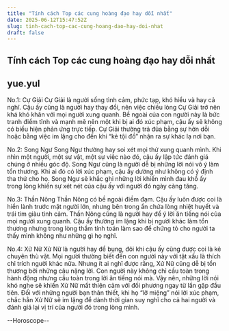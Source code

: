 ```yaml
---
title: "Tính cách Top các cung hoàng đạo hay dỗi nhất"
date: 2025-06-12T15:47:52Z
slug: tinh-cach-top-cac-cung-hoang-dao-hay-doi-nhat
draft: false
---
```


## Tính cách Top các cung hoàng đạo hay dỗi nhất

## yue.yul

No.1: Cự Giải
Cự Giải là người sống tình cảm, phức tạp, khó hiểu và hay cả nghĩ. Cậu ấy cũng là người hay thay đổi, nên việc chiều lòng Cự Giải trở nên khá khó khăn với mọi người xung quanh. Bề ngoài của con người này là bức tranh điềm tĩnh và mạnh mẽ nên một khi bị ai đó xúc phạm, cậu ấy sẽ không có biểu hiện phản ứng trực tiếp. Cự Giải thường trả đũa bằng sự hờn dỗi hoặc bằng việc im lặng cho đến khi “kẻ tội đồ” nhận ra sự khác lạ nơi bạn.

No.2: Song Ngư
Song Ngư thường hay soi xét mọi thứ xung quanh mình. Khi nhìn một người, một sự vật, một sự việc nào đó, cậu ấy lập tức đánh giá chúng ở nhiều góc độ. Song Ngư cũng là người dễ bị những lời nói vô ý làm tổn thương. Khi ai đó có lời xúc phạm, cậu ấy dường như không có ý định tha thứ cho họ. Song Ngư sẽ khắc ghi những lời khiến mình đau khổ ấy trong lòng khiến sự xét nét của cậu ấy với người đó ngày càng tăng.



No.3: Thần Nông
Thần Nông có bề ngoài điềm đạm. Cậu ấy luôn được coi là hiền lành trước mặt người lớn, nhưng bên trong ẩn chứa lòng nhiệt huyết và trái tim giàu tình cảm. Thần Nông cũng là người hay để ý lời ăn tiếng nói của mọi người xung quanh. Cậu ấy thường im lặng khi bị người khác làm tổn thương nhưng trong lòng thầm tính toán làm sao để chứng tỏ cho người ta thấy mình không như những gì họ nghĩ.

No.4: Xử Nữ
Xử Nữ là người hay để bụng, đôi khi cậu ấy cũng được coi là kẻ chuyên thù vặt. Mọi người thường biết đến con người này với tật xấu là thích chỉ trích người khác nữa. Nhưng ít ai nghĩ được rằng, Xử Nữ cũng dễ bị tổn thương bởi những câu nặng lời. Con người này không chỉ cầu toàn trong hành động nhưng cầu toàn trong lời ăn tiếng nói mà. Vậy nên, những lời nói khó nghe sẽ khiến Xử Nữ mất thiện cảm với đối phương ngay từ lần gặp đầu tiên. Đối với những người bạn thân thiết, khi họ “lỡ miệng” nói lời xúc phạm, chắc hẳn Xử Nữ sẽ im lặng để dành thời gian suy nghĩ cho cả hai người và đánh giá lại vị trí của người đó trong lòng mình.

--Horoscope--